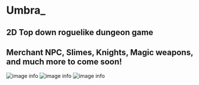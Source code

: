 # Umbra_
## 2D Top down roguelike dungeon game
## Merchant NPC, Slimes, Knights, Magic weapons, and much more to come soon!

![image info](https://i.imgur.com/gIAID6p.png)
![image info](https://i.imgur.com/5kN5SLv.png)
![image info](https://i.imgur.com/uC3ZgRJ.png)
